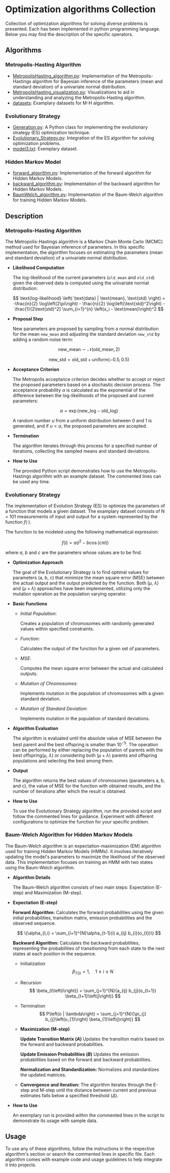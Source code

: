 # Optimization algorithms Collection

Collection of optimization algorithms for solving diverse problems is presented. Each has been implemented in python programming language. Below you may find the description of the specific operators.

## Algorithms

### Metropolis-Hasting Algorithm
- [MetropolisHasting_algorithm.py](MetropolisHasting_algorithm.py): Implementation of the Metropolis-Hastings algorithm for Bayesian inference of the parameters (mean and standard deviation) of a univariate normal distribution.
- [MetropolisHasting_visualization.py](MetropolisHasting_visualization.py): Visualizations to aid in understanding and analyzing the Metropolis-Hasting algorithm.
- [datasets](./datasets/): Examplary datasets for M-H algorithm.

### Evolutionary Strategy
- [Generation.py](Generation.py): A Python class for implementing the evolutionary strategy (ES) optimization technique.
- [Evolutionary_Strategy.py](Evolutionary_Strategy.py): Integration of the ES algorithm for solving optimization problems.
- [model3.txt](model3.txt): Exemplary dataset.

### Hidden Markov Model
- [forward_algorithm.py](forward_algorithm.py): Implementation of the forward algorithm for Hidden Markov Models.
- [backward_algorithm.py](backward_algorithm.py): Implementation of the backward algorithm for Hidden Markov Models.
- [BaumWelch_algorithm.py](BaumWelch_algorithm.py): Implementation of the Baum-Welch algorithm for training Hidden Markov Models.

## Description
<!---------------------------------------------------------------- Metropolis-Hasting Algorithm ---------------------------------------------------------------->
### **Metropolis-Hasting Algorithm**
The Metropolis-Hastings algorithm is a Markov Chain Monte Carlo (MCMC) method used for Bayesian inference of parameters. In this specific implementation, the algorithm focuses on estimating the parameters (mean and standard deviation) of a univariate normal distribution.
- **Likelihood Computation**

    The log-likelihood of the current parameters (`old_mean` and `old_std`) given the observed data is computed using the univariate normal distribution:

    $$
    \text{log-likelihood} \left( \text{data} | \text{mean}, \text{std} \right) = -\frac{n}{2} \log\left(2\pi\right) - \frac{n}{2} \log\left(\text{std}^2\right) - \frac{1}{2\text{std}^2} \sum_{i=1}^{n} \left(x_i - \text{mean}\right)^2
    $$


- **Proposal Step**

    New parameters are proposed by sampling from a normal distribution for the mean `new_mean` and adjusting the standard deviation `new_std` by adding a random noise term:

    $$
    \text{{new\_mean}} \sim \mathcal{N}\left(\text{{old\_mean}}, 2\right)
    $$

    $$
    \text{{new\_std}} = \text{{old\_std}} + \text{{uniform}}\left(-0.5, 0.5\right)
    $$

- **Acceptance Criterion**

    The Metropolis acceptance criterion decides whether to accept or reject the proposed parameters based on a stochastic decision process. The acceptance probability $\alpha$ is calculated as the exponential of the difference between the log-likelihoods of the proposed and current parameters:

    $$
     \alpha = \exp\left(\text{{new\_log}} - \text{{old\_log}}\right)
    $$

    A random number $u$ from a uniform distribution between 0 and 1 is generated, and if $u < \alpha$, the proposed parameters are accepted.

- **Termination**

    The algorithm iterates through this process for a specified number of iterations, collecting the sampled means and standard deviations.

- **How to Use**

    The provided Python script demonstrates how to use the Metropolis-Hastings algorithm with an example dataset. The commented lines can be used any time.

<!---------------------------------------------------------------- Evolutionary Strategy ---------------------------------------------------------------->
### **Evolutionary Strategy**

The implementation of Evolution Strategy (ES) to optimize the parameters of a function that models a given dataset. The examplary dataset consists of N = 101 measurements of input and output for a system represented by the function $f(·)$.


The function to be modeled using the following mathematical expression:

$$ f(i) = a (i^2 − b\cos(c\pi i))$$

where $a$, $b$ and $c$ are the parameters whose values are to be find.

- **Optimization Approach**

    The goal of the Evolutionary Strategy is to find optimal values for parameters (a, b, c) that minimize the mean square error (MSE) between the actual output and the output predicted by the function. Both ($\mu$, $\lambda$) and ($\mu + \lambda$) approaches have been implemented, utilizing only the mutation operation as the population varying operator.

- **Basic Functions**

    - *Initial Population*:

        Creates a population of chromosomes with randomly generated values within specified constraints.

    - *Function*:
        
        Calculates the output of the function for a given set of parameters.

    - *MSE*:

        Computes the mean square error between the actual and calculated outputs.

    - *Mutation of Chromosomes*:

        Implements mutation in the population of chromosomes with a given standard deviation.

    - *Mutation of Standard Deviation*:

        Implements mutation in the population of standard deviations.

- **Algorithm Evaluation**

    The algorithm is evaluated until the absolute value of MSE between the best parent and the best offspring is smaller than $10^{-5}$. The operation can be performed by either replacing the population of parents with the best offspring($\mu$, $\lambda$) or considering both ($\mu + \lambda$) parents and offspring populations and selecting the best among them.

- **Output**

    The algorithm returns the best values of chromosomes (parameters a, b, and c), the value of MSE for the function with obtained results, and the number of iterations after which the result is obtained.

- **How to Use**

    To use the Evolutionary Strategy algorithm, run the provided script and follow the commented lines for guidance. Experiment with different configurations to optimize the function for your specific problem.


### **Baum-Welch Algorithm for Hidden Markov Models**

The Baum-Welch algorithm is an expectation-maximization (EM) algorithm used for training Hidden Markov Models (HMMs). It involves iteratively updating the model's parameters to maximize the likelihood of the observed data. This implementation focuses on training an HMM with two states using the Baum-Welch algorithm.

- **Algorithm Details**

    The Baum-Welch algorithm consists of two main steps: Expectation (E-step) and Maximization (M-step).

- **Expectation (E-step)**

    **Forward Algorithm:** 
    Calculates the forward probabilities using the given initial probabilities, transition matrix, emission probabilities and the observed sequence.

    $$
    \(\alpha_{t,i} = \sum_{i=1}^{N}\alpha_{t-1}(i) a_{ij} b_{i}(o_{t})\)
    $$
                
    **Backward Algorithm:**
    Calculates the backward probabilities, representing the probabilities of transitioning from each state to the next states at each position in the sequence.

    - Initialization
    $$
    \beta_{T\left(i\right)} = 1, \quad 1 \leq i \leq N
    $$

    - Recursion
    $$
    \beta_{t\left(i\right)} = \sum_{j=1}^{N}{a_{ij} b_{j}(o_{t+1}) \beta_{t+1}\left(j\right)}
    $$

    - Termination
    $$
    P\left(o | \lambda\right) = \sum_{j=1}^{N}{\pi_{j} b_{j}\left(o_{1}\right) \beta_{1}\left(j\right)}
    $$

    - **Maximization (M-step)**
    
        **Update Transition Matrix ($A$)** 
        Updates the transition matrix based on the forward and backward probabilities.

        **Update Emission Probabilities ($B$)** 
        Updates the emission probabilities based on the forward and backward probabilities.

        **Normalization and Standardization:**
        Normalizes and standardizes the updated matrices.

    - **Convergence and Iteration:**
        The algorithm iterates through the E-step and M-step until the distance between current and previous estimates falls below a specified threshold ($\Delta$).

- **How to Use**

    An exemplary run is provided within the commented lines in the script to demonstrate its usage with sample data.

## Usage
To use any of these algorithms, follow the instructions in the respective algorithm's section or search the commented lines in specific file. Each algorithm comes with example code and usage guidelines to help integrate it into projects.


